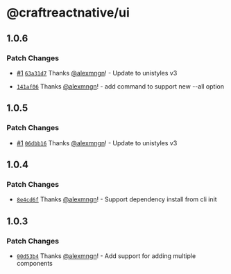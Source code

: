 # @craftreactnative/ui

## 1.0.6

### Patch Changes

- [#1](https://github.com/craftreactnative/ui/pull/1) [`63a31d7`](https://github.com/craftreactnative/ui/commit/63a31d76e9ac2a7ca497447c1e735da372886c71) Thanks [@alexmngn](https://github.com/alexmngn)! - Update to unistyles v3

- [`141af06`](https://github.com/craftreactnative/ui/commit/141af06512000ac91ed371ef356cff37d3a0eb9f) Thanks [@alexmngn](https://github.com/alexmngn)! - add command to support new --all option

## 1.0.5

### Patch Changes

- [#1](https://github.com/craftreactnative/ui/pull/1) [`06dbb16`](https://github.com/craftreactnative/ui/commit/06dbb16071df0ea389f2061c9b98ed0f6eb52db7) Thanks [@alexmngn](https://github.com/alexmngn)! - Update to unistyles v3

## 1.0.4

### Patch Changes

- [`8e4cd6f`](https://github.com/craftreactnative/ui/commit/8e4cd6f2449acf7bf0233e356c33c920eb826424) Thanks [@alexmngn](https://github.com/alexmngn)! - Support dependency install from cli init

## 1.0.3

### Patch Changes

- [`00d53b4`](https://github.com/craftreactnative/ui/commit/00d53b4dda03aea13be3162c8f655af63abeb348) Thanks [@alexmngn](https://github.com/alexmngn)! - Add support for adding multiple components
